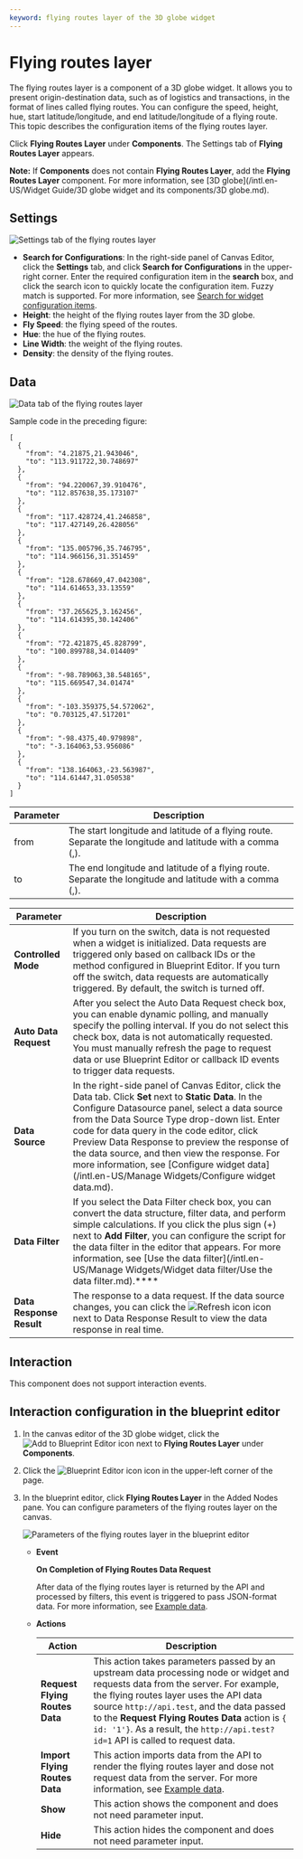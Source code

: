 ```yaml
---
keyword: flying routes layer of the 3D globe widget
---
```


# Flying routes layer

The flying routes layer is a component of a 3D globe widget. It allows you to present origin-destination data, such as of logistics and transactions, in the format of lines called flying routes. You can configure the speed, height, hue, start latitude/longitude, and end latitude/longitude of a flying route. This topic describes the configuration items of the flying routes layer.

Click **Flying Routes Layer** under **Components**. The Settings tab of **Flying Routes Layer** appears.

**Note:** If **Components** does not contain **Flying Routes Layer**, add the **Flying Routes Layer** component. For more information, see [3D globe](/intl.en-US/Widget Guide/3D globe widget and its components/3D globe.md).

## Settings

![Settings tab of the flying routes layer](https://static-aliyun-doc.oss-accelerate.aliyuncs.com/assets/img/en-US/6486401161/p72922.png)

-   **Search for Configurations**: In the right-side panel of Canvas Editor, click the **Settings** tab, and click **Search for Configurations** in the upper-right corner. Enter the required configuration item in the **search** box, and click the search icon to quickly locate the configuration item. Fuzzy match is supported. For more information, see [Search for widget configuration items]().
-   **Height**: the height of the flying routes layer from the 3D globe.
-   **Fly Speed**: the flying speed of the routes.
-   **Hue**: the hue of the flying routes.
-   **Line Width**: the weight of the flying routes.
-   **Density**: the density of the flying routes.

## Data

![Data tab of the flying routes layer](https://static-aliyun-doc.oss-accelerate.aliyuncs.com/assets/img/en-US/6486401161/p72931.png)

Sample code in the preceding figure:

```
[
  {
    "from": "4.21875,21.943046",
    "to": "113.911722,30.748697"
  },
  {
    "from": "94.220067,39.910476",
    "to": "112.857638,35.173107"
  },
  {
    "from": "117.428724,41.246858",
    "to": "117.427149,26.428056"
  },
  {
    "from": "135.005796,35.746795",
    "to": "114.966156,31.351459"
  },
  {
    "from": "128.678669,47.042308",
    "to": "114.614653,33.13559"
  },
  {
    "from": "37.265625,3.162456",
    "to": "114.614395,30.142406"
  },
  {
    "from": "72.421875,45.828799",
    "to": "100.899788,34.014409"
  },
  {
    "from": "-98.789063,38.548165",
    "to": "115.669547,34.01474"
  },
  {
    "from": "-103.359375,54.572062",
    "to": "0.703125,47.517201"
  },
  {
    "from": "-98.4375,40.979898",
    "to": "-3.164063,53.956086"
  },
  {
    "from": "138.164063,-23.563987",
    "to": "114.61447,31.050538"
  }
]
```

|Parameter|Description|
|---------|-----------|
|from|The start longitude and latitude of a flying route. Separate the longitude and latitude with a comma \(,\).|
|to|The end longitude and latitude of a flying route. Separate the longitude and latitude with a comma \(,\).|

|Parameter|Description|
|---------|-----------|
|**Controlled Mode**|If you turn on the switch, data is not requested when a widget is initialized. Data requests are triggered only based on callback IDs or the method configured in Blueprint Editor. If you turn off the switch, data requests are automatically triggered. By default, the switch is turned off.|
|**Auto Data Request**|After you select the Auto Data Request check box, you can enable dynamic polling, and manually specify the polling interval. If you do not select this check box, data is not automatically requested. You must manually refresh the page to request data or use Blueprint Editor or callback ID events to trigger data requests.|
|**Data Source**|In the right-side panel of Canvas Editor, click the Data tab. Click **Set** next to **Static Data**. In the Configure Datasource panel, select a data source from the Data Source Type drop-down list. Enter code for data query in the code editor, click Preview Data Response to preview the response of the data source, and then view the response. For more information, see [Configure widget data](/intl.en-US/Manage Widgets/Configure widget data.md).|
|**Data Filter**|If you select the Data Filter check box, you can convert the data structure, filter data, and perform simple calculations. If you click the plus sign \(+\) next to **Add Filter**, you can configure the script for the data filter in the editor that appears. For more information, see [Use the data filter](/intl.en-US/Manage Widgets/Widget data filter/Use the data filter.md).****|
|**Data Response Result**|The response to a data request. If the data source changes, you can click the ![Refresh icon ](https://static-aliyun-doc.oss-accelerate.aliyuncs.com/assets/img/en-US/9064108061/p89093.png) icon next to Data Response Result to view the data response in real time.|

## Interaction

This component does not support interaction events.

## Interaction configuration in the blueprint editor

1.  In the canvas editor of the 3D globe widget, click the ![Add to Blueprint Editor](https://static-aliyun-doc.oss-accelerate.aliyuncs.com/assets/img/en-US/3519036061/p89089.jpg) icon next to **Flying Routes Layer** under **Components**.
2.  Click the ![Blueprint Editor icon](https://static-aliyun-doc.oss-accelerate.aliyuncs.com/assets/img/en-US/3519036061/p89087.jpg) icon in the upper-left corner of the page.
3.  In the blueprint editor, click **Flying Routes Layer** in the Added Nodes pane. You can configure parameters of the flying routes layer on the canvas.

    ![Parameters of the flying routes layer in the blueprint editor](https://static-aliyun-doc.oss-accelerate.aliyuncs.com/assets/img/en-US/6486401161/p87799.jpg)

    -   **Event**

        **On Completion of Flying Routes Data Request**

        After data of the flying routes layer is returned by the API and processed by filters, this event is triggered to pass JSON-format data. For more information, see [Example data](#section_xrj_v4z_bpk).

    -   **Actions**

        |Action|Description|
        |------|-----------|
        |**Request Flying Routes Data**|This action takes parameters passed by an upstream data processing node or widget and requests data from the server. For example, the flying routes layer uses the API data source `http://api.test`, and the data passed to the **Request Flying Routes Data** action is `{ id: '1'}`. As a result, the `http://api.test? id=1` API is called to request data.|
        |**Import Flying Routes Data**|This action imports data from the API to render the flying routes layer and dose not request data from the server. For more information, see [Example data](#section_xrj_v4z_bpk).|
        |**Show**|This action shows the component and does not need parameter input.|
        |**Hide**|This action hides the component and does not need parameter input.|


